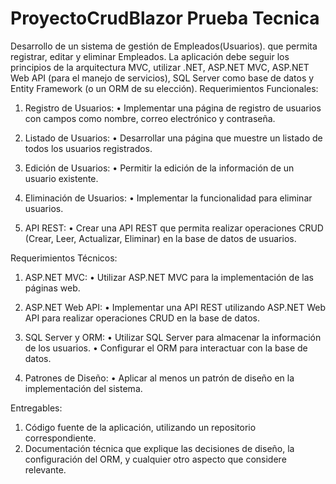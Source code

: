 # ProyectoCrudBlazor Prueba Tecnica

Desarrollo de  un sistema de gestión de Empleados(Usuarios). que permita registrar, editar y eliminar Empleados. La
aplicación debe seguir los principios de la arquitectura MVC, utilizar .NET, ASP.NET MVC, ASP.NET
Web API (para el manejo de servicios), SQL Server como base de datos y Entity Framework (o un
ORM de su elección).
Requerimientos Funcionales:
1. Registro de Usuarios:
• Implementar una página de registro de usuarios con campos como nombre,
correo electrónico y contraseña.

2. Listado de Usuarios:
• Desarrollar una página que muestre un listado de todos los usuarios registrados.
3. Edición de Usuarios:
• Permitir la edición de la información de un usuario existente.
4. Eliminación de Usuarios:
• Implementar la funcionalidad para eliminar usuarios.
5. API REST:
• Crear una API REST que permita realizar operaciones CRUD (Crear, Leer,
Actualizar, Eliminar) en la base de datos de usuarios.

Requerimientos Técnicos:
1. ASP.NET MVC:
• Utilizar ASP.NET MVC para la implementación de las páginas web.
2. ASP.NET Web API:
• Implementar una API REST utilizando ASP.NET Web API para realizar operaciones
CRUD en la base de datos.

3. SQL Server y ORM:
• Utilizar SQL Server para almacenar la información de los usuarios.
• Configurar el ORM para interactuar con la base de datos.
4. Patrones de Diseño:
• Aplicar al menos un patrón de diseño en la implementación del sistema.

Entregables:

1. Código fuente de la aplicación, utilizando un repositorio correspondiente.
2. Documentación técnica que explique las decisiones de diseño, la configuración del ORM, y
cualquier otro aspecto que considere relevante.
